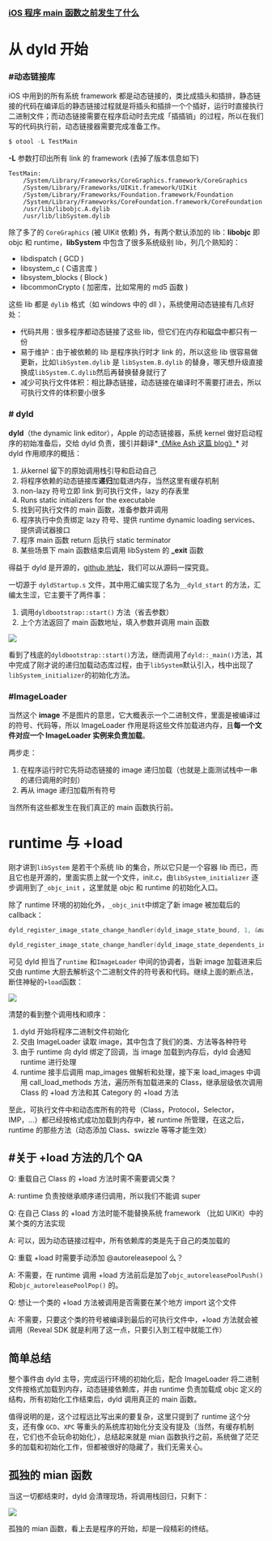 ### [iOS 程序 main 函数之前发生了什么](http://blog.sunnyxx.com/2014/08/30/objc-pre-main/)



# 从 dyld 开始

### \#动态链接库

iOS 中用到的所有系统 framework 都是动态链接的，类比成插头和插排，静态链接的代码在编译后的静态链接过程就是将插头和插排一个个插好，运行时直接执行二进制文件；而动态链接需要在程序启动时去完成「插插销」的过程，所以在我们写的代码执行前，动态链接器需要完成准备工作。

```objective-c
$ otool -L TestMain
```

**-L** 参数打印出所有 link 的 framework (去掉了版本信息如下)

```
TestMain:
	/System/Library/Frameworks/CoreGraphics.framework/CoreGraphics
	/System/Library/Frameworks/UIKit.framework/UIKit
	/System/Library/Frameworks/Foundation.framework/Foundation
	/System/Library/Frameworks/CoreFoundation.framework/CoreFoundation
	/usr/lib/libobjc.A.dylib
	/usr/lib/libSystem.dylib
```

 除了多了的 `CoreGraphics` (被 UIKit 依赖) 外，有两个默认添加的 lib：**libobjc** 即 objc 和 runtime，**libSystem** 中包含了很多系统级别 lib，列几个熟知的：

- libdispatch ( GCD )
- libsystem_c ( C语言库 )
- libsystem_blocks ( Block )
- libcommonCrypto ( 加密库，比如常用的 md5 函数 )

这些 lib 都是 `dylib` 格式（如 windows 中的 dll ），系统使用动态链接有几点好处：

* 代码共用：很多程序都动态链接了这些 lib，但它们在内存和磁盘中都只有一份
* 易于维护：由于被依赖的 lib 是程序执行时才 link 的，所以这些 lib 很容易做更新，比如`libSystem.dylib` 是 `libSystem.B.dylib` 的替身，哪天想升级直接换成`libSystem.C.dylib`然后再替换替身就行了
* 减少可执行文件体积：相比静态链接，动态链接在编译时不需要打进去，所以可执行文件的体积要小很多

### \# dyld

**dyld**（the dynamic link editor），Apple 的动态链接器，系统 kernel 做好启动程序的初始准备后，交给 dyld 负责，援引并翻译*[《Mike Ash 这篇 blog》](https://www.mikeash.com/pyblog/friday-qa-2012-11-09-dyld-dynamic-linking-on-os-x.html)* 对 dyld 作用顺序的概括：

1. 从kernel 留下的原始调用栈引导和启动自己
2. 将程序依赖的动态链接库**递归**加载进内存，当然这里有缓存机制
3. non-lazy 符号立即 link 到可执行文件，lazy 的存表里
4. Runs static initializers for the executable
5. 找到可执行文件的 main 函数，准备参数并调用
6. 程序执行中负责绑定 lazy 符号、提供 runtime dynamic loading services、提供调试器接口
7. 程序 main 函数 return 后执行 static terminator
8. 某些场景下 main 函数结束后调用 libSystem 的 **_exit** 函数

得益于 dyld 是开源的，[github 地址](https://github.com/opensource-apple/dyld)，我们可以从源码一探究竟。

一切源于 `dyldStartup.s` 文件，其中用汇编实现了名为`__dyld_start` 的方法，汇编太生涩，它主要干了两件事：

1. 调用`dyldbootstrap::start()` 方法（省去参数）
2. 上个方法返回了 main 函数地址，填入参数并调用 main 函数


 

![](https://c8.staticflickr.com/9/8444/29451439055_99d06bfae8_z.jpg)



看到了栈底的`dyldbootstrap::start()`方法，继而调用了`dyld::_main()`方法，其中完成了刚才说的递归加载动态库过程，由于`libSystem`默认引入，栈中出现了`libSystem_initializer`的初始化方法。

### \#ImageLoader

当然这个 **image** 不是图片的意思，它大概表示一个二进制文件，里面是被编译过的符号、代码等，所以 ImageLoader 作用是将这些文件加载进内存，且**每一个文件对应一个 ImageLoader 实例来负责加载**。

两步走：

1. 在程序运行时它先将动态链接的 image 递归加载（也就是上面测试栈中一串的递归调用的时刻）
2. 再从 image 递归加载所有符号

当然所有这些都发生在我们真正的 main 函数执行前。



# runtime 与 +load

刚才讲到`libSystem` 是若干个系统 lib 的集合，所以它只是一个容器 lib 而已，而且它也是开源的，里面实质上就一个文件，init.c，由`libSystem_initializer` 逐步调用到了`_objc_init` ，这里就是 objc 和 runtime 的初始化入口。



除了 runtime 环境的初始化外，`_objc_init`中绑定了新 image 被加载后的 callback：

```objective-c
dyld_register_image_state_change_handler(dyld_image_state_bound, 1, &map_images);

dyld_register_image_state_change_handler(dyld_image_state_dependents_initialized, 0, &load_images);
```

可见 dyld 担当了`runtime` 和`ImageLoader` 中间的协调者，当新 image 加载进来后交由 runtime 大厨去解析这个二进制文件的符号表和代码。继续上面的断点法，断住神秘的`+load`函数：



![](https://c1.staticflickr.com/9/8139/29343168792_7fbc14abe1_b.jpg)



清楚的看到整个调用栈和顺序：

1. dyld 开始将程序二进制文件初始化
2. 交由 ImageLoader 读取 image，其中包含了我们的类、方法等各种符号
3. 由于 runtime 向 dyld 绑定了回调，当 image 加载到内存后，dyld 会通知 runtime 进行处理
4. runtime 接手后调用 map_images 做解析和处理，接下来 load_images 中调用 call_load_methods 方法，遍历所有加载进来的 Class，继承层级依次调用 Class 的 +load 方法和其 Category 的 +load 方法

至此，可执行文件中和动态库所有的符号（Class，Protocol，Selector，IMP，…）都已经按格式成功加载到内存中，被 runtime 所管理，在这之后，runtime 的那些方法（动态添加 Class、swizzle 等等才能生效）



## \#关于 +load 方法的几个 QA

Q: 重载自己 Class 的 +load 方法时需不需要调父类？

A: runtime 负责按继承顺序递归调用，所以我们不能调 super



Q: 在自己 Class 的 +load 方法时能不能替换系统 framework （比如 UIKit）中的某个类的方法实现

A: 可以，因为动态链接过程中，所有依赖库的类是先于自己的类加载的



Q: 重载 +load 时需要手动添加 @autoreleasepool 么？

A: 不需要，在 runtime 调用 +load 方法前后是加了`objc_autoreleasePoolPush()`和`objc_autoreleasePoolPop()` 的。



Q: 想让一个类的 +load 方法被调用是否需要在某个地方 import 这个文件

A: 不需要，只要这个类的符号被编译到最后的可执行文件中，+load 方法就会被调用（Reveal SDK 就是利用了这一点，只要引入到工程中就能工作）



## 简单总结 

整个事件由 dyld 主导，完成运行环境的初始化后，配合 ImageLoader 将二进制文件按格式加载到内存，动态链接依赖库，并由 runtime 负责加载成 objc 定义的结构，所有初始化工作结束后，dyld 调用真正的 main 函数。

值得说明的是，这个过程远比写出来的要复杂，这里只提到了 runtime 这个分支，还有像 `GCD`、`XPC` 等重头的系统库初始化分支没有提及（当然，有缓存机制在，它们也不会玩命初始化），总结起来就是 mian 函数执行之前，系统做了茫茫多的加载和初始化工作，但都被很好的隐藏了，我们无需关心。



## 孤独的 mian 函数

当这一切都结束时，dyld 会清理现场，将调用栈回归，只剩下：

![](https://c4.staticflickr.com/9/8556/28829644243_081d32a131_z.jpg)

孤独的 mian 函数，看上去是程序的开始，却是一段精彩的终结。